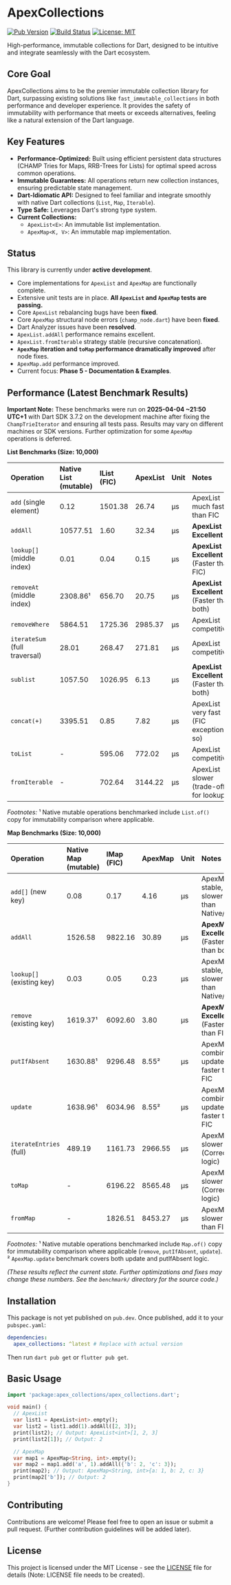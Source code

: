 # ApexCollections

[![Pub Version](https://img.shields.io/badge/pub-coming_soon-blue)](https://pub.dev/) <!-- Placeholder -->
[![Build Status](https://img.shields.io/badge/build-passing-brightgreen)](https://github.com/<your_username>/apex_collections/actions) <!-- Placeholder -->
[![License: MIT](https://img.shields.io/badge/License-MIT-yellow.svg)](https://opensource.org/licenses/MIT) <!-- Placeholder -->

High-performance, immutable collections for Dart, designed to be intuitive and integrate seamlessly with the Dart ecosystem.

## Core Goal

ApexCollections aims to be the premier immutable collection library for Dart, surpassing existing solutions like `fast_immutable_collections` in both performance and developer experience. It provides the safety of immutability with performance that meets or exceeds alternatives, feeling like a natural extension of the Dart language.

## Key Features

*   **Performance-Optimized:** Built using efficient persistent data structures (CHAMP Tries for Maps, RRB-Trees for Lists) for optimal speed across common operations.
*   **Immutable Guarantees:** All operations return new collection instances, ensuring predictable state management.
*   **Dart-Idiomatic API:** Designed to feel familiar and integrate smoothly with native Dart collections (`List`, `Map`, `Iterable`).
*   **Type Safe:** Leverages Dart's strong type system.
*   **Current Collections:**
    *   `ApexList<E>`: An immutable list implementation.
    *   `ApexMap<K, V>`: An immutable map implementation.

## Status

This library is currently under **active development**.

*   Core implementations for `ApexList` and `ApexMap` are functionally complete.
*   Extensive unit tests are in place. **All `ApexList` and `ApexMap` tests are passing.**
*   Core `ApexList` rebalancing bugs have been **fixed**.
*   Core `ApexMap` structural node errors (`champ_node.dart`) have been **fixed**.
*   Dart Analyzer issues have been **resolved**.
*   `ApexList.addAll` performance remains excellent.
*   `ApexList.fromIterable` strategy stable (recursive concatenation).
*   **`ApexMap` iteration and `toMap` performance dramatically improved** after node fixes.
*   `ApexMap.add` performance improved.
*   Current focus: **Phase 5 - Documentation & Examples**.
## Performance (Latest Benchmark Results)

**Important Note:** These benchmarks were run on **2025-04-04 ~21:50 UTC+1** with Dart SDK 3.7.2 on the development machine after fixing the `ChampTrieIterator` and ensuring all tests pass. Results may vary on different machines or SDK versions. Further optimization for some `ApexMap` operations is deferred.

**List Benchmarks (Size: 10,000)**

| Operation                     | Native List (mutable) | IList (FIC) | ApexList    | Unit | Notes                                     |
| :---------------------------- | :-------------------- | :---------- | :---------- | :--- | :---------------------------------------- |
| `add` (single element)        | 0.12                  | 1501.38     | 26.74       | µs   | ApexList much faster than FIC             |
| `addAll`                      | 10577.51              | 1.60        | 32.34       | µs   | **ApexList Excellent**                    |
| `lookup[]` (middle index)     | 0.01                  | 0.04        | 0.15        | µs   | **ApexList Excellent** (Faster than FIC)  |
| `removeAt` (middle index)     | 2308.86¹              | 656.70      | 20.75       | µs   | **ApexList Excellent** (Faster than both) |
| `removeWhere`                 | 5864.51               | 1725.36     | 2985.37     | µs   | ApexList competitive                      |
| `iterateSum` (full traversal) | 28.01                 | 268.47      | 271.81      | µs   | ApexList competitive                      |
| `sublist`                     | 1057.50               | 1026.95     | 6.13        | µs   | **ApexList Excellent** (Faster than both) |
| `concat(+)`                   | 3395.51               | 0.85        | 7.82        | µs   | ApexList very fast (FIC exceptionally so) |
| `toList`                      | -                     | 595.06      | 772.02      | µs   | ApexList competitive                      |
| `fromIterable`                | -                     | 702.64      | 3144.22     | µs   | ApexList slower (trade-off for lookup)    |

*Footnotes:*
¹ Native mutable operations benchmarked include `List.of()` copy for immutability comparison where applicable.

**Map Benchmarks (Size: 10,000)**

| Operation                 | Native Map (mutable) | IMap (FIC) | ApexMap     | Unit | Notes                                     |
| :------------------------ | :------------------- | :--------- | :---------- | :--- | :---------------------------------------- |
| `add[]` (new key)         | 0.08                 | 0.17       | 4.16        | µs   | ApexMap stable, slower than Native/FIC    |
| `addAll`                  | 1526.58              | 9822.16    | 30.89       | µs   | **ApexMap Excellent** (Faster than both)  |
| `lookup[]` (existing key) | 0.03                 | 0.05       | 0.23        | µs   | ApexMap stable, slower than Native/FIC    |
| `remove` (existing key)   | 1619.37¹             | 6092.60    | 3.80        | µs   | **ApexMap Excellent** (Faster than FIC)   |
| `putIfAbsent`             | 1630.88¹             | 9296.48    | 8.55²       | µs   | ApexMap combines update, faster than FIC |
| `update`                  | 1638.96¹             | 6034.96    | 8.55²       | µs   | ApexMap combines update, faster than FIC |
| `iterateEntries` (full)   | 489.19               | 1161.73    | 2966.55     | µs   | ApexMap slower (Corrected logic)          |
| `toMap`                   | -                    | 6196.22    | 8565.48     | µs   | ApexMap slower (Corrected logic)          |
| `fromMap`                 | -                    | 1826.51    | 8453.27     | µs   | ApexMap slower than FIC                   |

*Footnotes:*
¹ Native mutable operations benchmarked include `Map.of()` copy for immutability comparison where applicable (`remove`, `putIfAbsent`, `update`).
² `ApexMap.update` benchmark covers both update and putIfAbsent logic.

*(These results reflect the current state. Further optimizations and fixes may change these numbers. See the `benchmark/` directory for the source code.)*
## Installation

This package is not yet published on `pub.dev`. Once published, add it to your `pubspec.yaml`:

```yaml
dependencies:
  apex_collections: ^latest # Replace with actual version
```

Then run `dart pub get` or `flutter pub get`.

## Basic Usage

```dart
import 'package:apex_collections/apex_collections.dart';

void main() {
  // ApexList
  var list1 = ApexList<int>.empty();
  var list2 = list1.add(1).addAll([2, 3]);
  print(list2); // Output: ApexList<int>[1, 2, 3]
  print(list2[1]); // Output: 2

  // ApexMap
  var map1 = ApexMap<String, int>.empty();
  var map2 = map1.add('a', 1).addAll({'b': 2, 'c': 3});
  print(map2); // Output: ApexMap<String, int>{a: 1, b: 2, c: 3}
  print(map2['b']); // Output: 2
}
```

## Contributing

Contributions are welcome! Please feel free to open an issue or submit a pull request. (Further contribution guidelines will be added later).

## License

This project is licensed under the MIT License - see the [LICENSE](LICENSE) file for details (Note: LICENSE file needs to be created).
